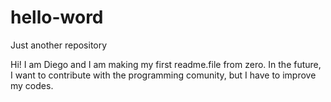 # hello-word
Just another repository

Hi! I am Diego and I am making my first readme.file from zero. In the future, I want to contribute with the programming comunity, but I have to improve my codes. 

